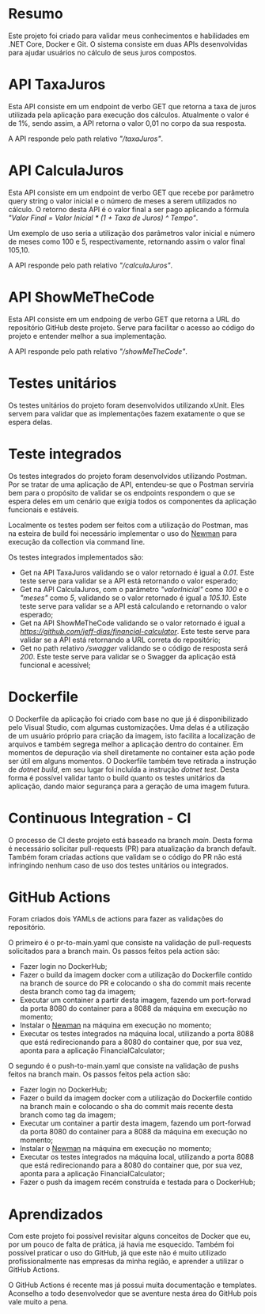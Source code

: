 # Resumo
Este projeto foi criado para validar meus conhecimentos e habilidades em .NET Core, Docker e Git.
O sistema consiste em duas APIs desenvolvidas para ajudar usuários no cálculo de seus juros compostos.

# API TaxaJuros
Esta API consiste em um endpoint de verbo GET que retorna a taxa de juros utilizada pela aplicação para execução dos cálculos.
Atualmente o valor é de 1%, sendo assim, a API retorna o valor 0,01 no corpo da sua resposta.

A API responde pelo path relativo *"/taxaJuros"*.

# API CalculaJuros
Esta API consiste em um endpoint de verbo GET que recebe por parâmetro query string o valor inicial e o número de meses a serem utilizados no cálculo. O retorno desta API é o valor final a ser pago aplicando a fórmula *"Valor Final = Valor Inicial * (1 + Taxa de Juros) ^ Tempo"*.

Um exemplo de uso seria a utilização dos parâmetros valor inicial e número de meses como 100 e 5, respectivamente, retornando assim o valor final 105,10.

A API responde pelo path relativo *"/calculaJuros"*.

# API ShowMeTheCode
Esta API consiste em um endpoing de verbo GET que retorna a URL do repositório GitHub deste projeto. Serve para facilitar o acesso ao código do projeto e entender melhor a sua implementação.

A API responde pelo path relativo *"/showMeTheCode"*.

# Testes unitários
Os testes unitários do projeto foram desenvolvidos utilizando xUnit. Eles servem para validar que as implementações fazem exatamente o que se espera delas.

# Teste integrados
Os testes integrados do projeto foram desenvolvidos utilizando Postman. Por se tratar de uma aplicação de API, entendeu-se que o Postman serviria bem para o propósito de validar se os endpoints respondem o que se espera deles em um cenário que exigia todos os componentes da aplicação funcionais e estáveis.

Localmente os testes podem ser feitos com a utilização do Postman, mas na esteira de build foi necessário implementar o uso do [Newman](https://learning.postman.com/docs/running-collections/using-newman-cli/command-line-integration-with-newman/) para execução da collection via command line.

Os testes integrados implementados são:
- Get na API TaxaJuros validando se o valor retornado é igual a *0.01*. Este teste serve para validar se a API está retornando o valor esperado;
- Get na API CalculaJuros, com o parâmetro *"valorInicial"* como *100* e o *"meses"* como *5*, validando se o valor retornado é igual a *105.10*. Este teste serve para validar se a API está calculando e retornando o valor esperado;
- Get na API ShowMeTheCode validando se o valor retornado é igual a *https://github.com/jeff-dias/financial-calculator*. Este teste serve para validar se a API está retornando a URL correta do repositório;
- Get no path relativo */swagger* validando se o código de resposta será *200*. Este teste serve para validar se o Swagger da aplicação está funcional e acessível;

# Dockerfile
O Dockerfile da aplicação foi criado com base no que já é disponibilizado pelo Visual Studio, com algumas customizações. Uma delas é a utilização de um usuário próprio para criação da imagem, isto facilita a localização de arquivos e também segrega melhor a aplicação dentro do container. Em momentos de depuração via shell diretamente no container esta ação pode ser útil em alguns momentos.
O Dockerfile também teve retirada a instrução de *dotnet build*, em seu lugar foi incluída a instrução *dotnet test*. Desta forma é possível validar tanto o build quanto os testes unitários da aplicação, dando maior segurança para a geração de uma imagem futura.

# Continuous Integration - CI
O processo de CI deste projeto está baseado na branch *main*. Desta forma é necessário solicitar pull-requests (PR) para atualização da branch default. Também foram criadas actions que validam se o código do PR não está infringindo nenhum caso de uso dos testes unitários ou integrados.

# GitHub Actions
Foram criados dois YAMLs de actions para fazer as validações do repositório.

O primeiro é o pr-to-main.yaml que consiste na validação de pull-requests solicitados para a branch main. Os passos feitos pela action são:
- Fazer login no DockerHub;
- Fazer o build da imagem docker com a utilização do Dockerfile contido na branch de source do PR e colocando o sha do commit mais recente desta branch como tag da imagem;
- Executar um container a partir desta imagem, fazendo um port-forwad da porta 8080 do container para a 8088 da máquina em execução no momento;
- Instalar o [Newman](https://learning.postman.com/docs/running-collections/using-newman-cli/command-line-integration-with-newman/) na máquina em execução no momento;
- Executar os testes integrados na máquina local, utilizando a porta 8088 que está redirecionando para a 8080 do container que, por sua vez, aponta para a aplicação FinancialCalculator;

O segundo é o push-to-main.yaml que consiste na validação de pushs feitos na branch main. Os passos feitos pela action são:
- Fazer login no DockerHub;
- Fazer o build da imagem docker com a utilização do Dockerfile contido na branch main e colocando o sha do commit mais recente desta branch como tag da imagem;
- Executar um container a partir desta imagem, fazendo um port-forwad da porta 8080 do container para a 8088 da máquina em execução no momento;
- Instalar o [Newman](https://learning.postman.com/docs/running-collections/using-newman-cli/command-line-integration-with-newman/) na máquina em execução no momento;
- Executar os testes integrados na máquina local, utilizando a porta 8088 que está redirecionando para a 8080 do container que, por sua vez, aponta para a aplicação FinancialCalculator;
- Fazer o push da imagem recém construída e testada para o DockerHub;

# Aprendizados
Com este projeto foi possível revisitar alguns conceitos de Docker que eu, por um pouco de falta de prática, já havia me esquecido. Também foi possível praticar o uso do GitHub, já que este não é muito utilizado profissionalmente nas empresas da minha região, e aprender a utilizar o GitHub Actions.

O GitHub Actions é recente mas já possui muita documentação e templates. Aconselho a todo desenvolvedor que se aventure nesta área do GitHub pois vale muito a pena.
